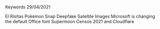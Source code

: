Keywords 29/04/2021

El Risitas
Pokémon Snap
Deepfake Satellite Images
Microsoft is changing the default Office font
Supermoon
Censos 2021 and Cloudflare
